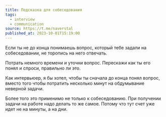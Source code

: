 ```yaml
---
title: Подсказка для собеседования
tags:
  - interview
  - communication
source: https://t.me/naverstal
published_at: 2023-10-01T15:19:00
---
```

Если ты не до конца понимаешь вопрос, который тебе задали на собеседовании, не торопись на него отвечать.

Потрать немного времени и уточни вопрос. Перескажи как ты его понял и спроси, правильно ли это.

Как интервьюер, я бы хотел, чтобы ты сначала до конца понял вопрос, вместо того чтобы потратить несколько минут на обдумывание неверной задачи.

Более того это применимо не только к собеседованию. При получении задачи на работе надо делать то же самое. Потому что тут счет уже идет не на минуты, а на дни.